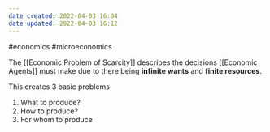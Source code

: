 ```yaml
---
date created: 2022-04-03 16:04
date updated: 2022-04-03 16:12
---
```


#economics #microeconomics

The [[Economic Problem of Scarcity]] describes the decisions [[Economic Agents]] must make due to there being **infinite wants** and **finite resources**.

This creates 3 basic problems
1) What to produce?
2) How to produce?
3) For whom to produce
